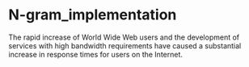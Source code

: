 # N-gram_implementation
The rapid increase of World Wide Web users and the development of services with high bandwidth requirements have caused a substantial increase in response times for users on the Internet. 
